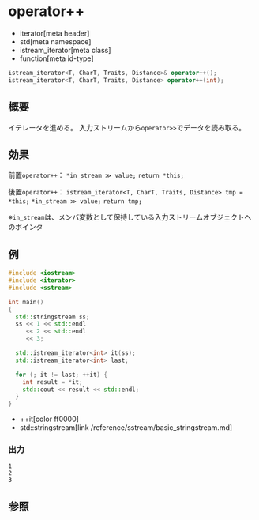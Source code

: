 # operator++
* iterator[meta header]
* std[meta namespace]
* istream_iterator[meta class]
* function[meta id-type]

```cpp
istream_iterator<T, CharT, Traits, Distance>& operator++();
istream_iterator<T, CharT, Traits, Distance> operator++(int);
```

## 概要
イテレータを進める。
入力ストリームから`operator>>`でデータを読み取る。


## 効果
前置`operator++`：
`*in_stream ≫ value;`
`return *this;`

後置`operator++`：
`istream_iterator<T, CharT, Traits, Distance> tmp = *this;`
`*in_stream ≫ value;`
`return tmp;`

※`in_stream`は、メンバ変数として保持している入力ストリームオブジェクトへのポインタ

## 例
```cpp example
#include <iostream>
#include <iterator>
#include <sstream>

int main()
{
  std::stringstream ss;
  ss << 1 << std::endl
     << 2 << std::endl
     << 3;

  std::istream_iterator<int> it(ss);
  std::istream_iterator<int> last;

  for (; it != last; ++it) {
    int result = *it;
    std::cout << result << std::endl;
  }
}
```
* ++it[color ff0000]
* std::stringstream[link /reference/sstream/basic_stringstream.md]

### 出力
```
1
2
3
```

## 参照


